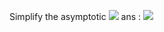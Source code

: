 Simplify the asymptotic <img src="https://render.githubusercontent.com/render/math?math=O\Big(\frac{n\cdot (n-1)}{2} + \frac{m \cdot n}{2}\Big)">
ans : <img src="https://render.githubusercontent.com/render/math?math=O(n^{2}+n\cdot m)">
